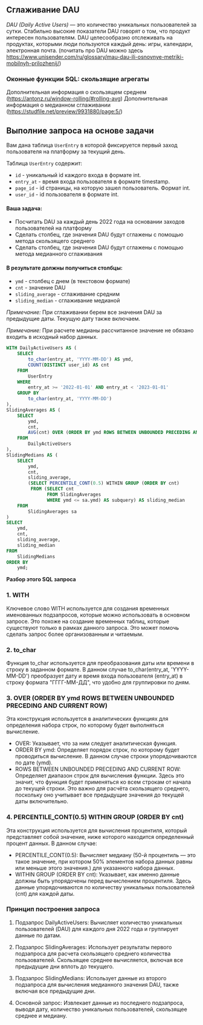 
## Сглаживание DAU

*DAU (Daily Active Users)*
— это количество уникальных пользователей за сутки. Стабильно высокие показатели DAU говорят о том, что продукт интересен пользователям.
DAU целесообразно отслеживать на продуктах, которыми люди пользуются каждый день: игры, календари, электронная почта.
(почитать про DAU можно здесь https://www.unisender.com/ru/glossary/mau-dau-ili-osnovnye-metriki-mobilnyh-prilozhenij/)

### Оконные функции SQL: скользящие агрегаты
Дополнительная информация о скользящем среднем (https://antonz.ru/window-rolling/#rolling-avg)
Дополнительная информация о медианном сглаживании (https://studfile.net/preview/9931880/page:5/)

## Выполние запроса на основе задачи
Вам дана таблица `UserEntry` в которой фиксируется первый заход пользователя на платформу за текущий день.

Таблица `UserEntry` содержит:

- `id` - уникальный id каждого входа в формате int.
- `entry_at` - время входа пользователя в формате timestamp.
- `page_id` - id страницы, на которую зашел пользователь. Формат int.
- `user_id` - id пользователя в формате int.

#### Ваша задача:

 * Посчитать DAU за каждый день 2022 года на основании заходов пользователей на платформу 
 * Сделать столбец, где значения DAU будут сглажены с помощью метода скользящего среднего 
 * Сделать столбец, где значения DAU будут сглажены с помощью метода медианного сглаживания

#### В результате должны получиться столбцы:

- `ymd` - столбец с днем (в текстовом формате)
- `cnt` - значение DAU
- `sliding_average` - сглаживание средним
- `sliding_median` - сглаживание медианой

*Примечание:* При сглаживании берем все значения DAU за предыдущие даты. Текущую дату также включаем.

*Примечание:* При расчете медианы рассчитанное значение не обязано входить в исходный набор данных.

```sql
WITH DailyActiveUsers AS (
    SELECT
        to_char(entry_at, 'YYYY-MM-DD') AS ymd,
        COUNT(DISTINCT user_id) AS cnt
    FROM
        UserEntry
    WHERE
        entry_at >= '2022-01-01' AND entry_at < '2023-01-01'
    GROUP BY
        to_char(entry_at, 'YYYY-MM-DD')
),
SlidingAverages AS (
    SELECT
        ymd,
        cnt,
        AVG(cnt) OVER (ORDER BY ymd ROWS BETWEEN UNBOUNDED PRECEDING AND CURRENT ROW) AS sliding_average
    FROM
        DailyActiveUsers
),
SlidingMedians AS (
    SELECT
        ymd,
        cnt,
        sliding_average,
        (SELECT PERCENTILE_CONT(0.5) WITHIN GROUP (ORDER BY cnt) 
         FROM (SELECT cnt 
               FROM SlidingAverages 
               WHERE ymd <= sa.ymd) AS subquery) AS sliding_median
    FROM
        SlidingAverages sa
)
SELECT
    ymd,
    cnt,
    sliding_average,
    sliding_median
FROM
    SlidingMedians
ORDER BY
    ymd;
```

**Разбор этого SQL запроса**
### 1. WITH

Ключевое слово WITH используется для создания временных именованных подзапросов, которые можно использовать в основном запросе. Это похоже на создание временных таблиц, которые существуют только в рамках данного запроса. Это может помочь сделать запрос более организованным и читаемым.

### 2. to_char

Функция to_char используется для преобразования даты или времени в строку в заданном формате. В данном случае to_char(entry_at, 'YYYY-MM-DD') преобразует дату и время входа пользователя (entry_at) в строку формата "ГГГГ-ММ-ДД", что удобно для группировки по дням.

### 3. OVER (ORDER BY ymd ROWS BETWEEN UNBOUNDED PRECEDING AND CURRENT ROW)

Эта конструкция используется в аналитических функциях для определения набора строк, по которому будет выполняться вычисление.

- OVER: Указывает, что за ним следует аналитическая функция.
- ORDER BY ymd: Определяет порядок строк, по которому будет проводиться вычисление. В данном случае строки упорядочиваются по дате (ymd).
- ROWS BETWEEN UNBOUNDED PRECEDING AND CURRENT ROW: Определяет диапазон строк для вычисления функции. Здесь это значит, что функция будет применяться ко всем строкам от начала до текущей строки. Это важно для расчёта скользящего среднего, поскольку оно учитывает все предыдущие значения до текущей даты включительно.

### 4. PERCENTILE_CONT(0.5) WITHIN GROUP (ORDER BY cnt)

Эта конструкция используется для вычисления процентиля, который представляет собой значение, ниже которого находится определенный процент данных. В данном случае:

- PERCENTILE_CONT(0.5): Вычисляет медиану (50-й процентиль — это такое значение, при котором 50% элементов набора данных равны или меньше этого значения.) для указанного набора данных.
- WITHIN GROUP (ORDER BY cnt): Указывает, как именно данные должны быть упорядочены перед вычислением процентиля. Здесь данные упорядочиваются по количеству уникальных пользователей (cnt) для каждой даты.

### Принцип построения запроса

1. Подзапрос DailyActiveUsers: Вычисляет количество уникальных пользователей (DAU) для каждого дня 2022 года и группирует данные по датам.

2. Подзапрос SlidingAverages: Использует результаты первого подзапроса для расчета скользящего среднего количества пользователей. Скользящее среднее вычисляется, включая все предыдущие дни вплоть до текущего.

3. Подзапрос SlidingMedians: Использует данные из второго подзапроса для вычисления медианного значения DAU, также включая все предыдущие дни.

4. Основной запрос: Извлекает данные из последнего подзапроса, выводя дату, количество уникальных пользователей, скользящее среднее и медиану.

